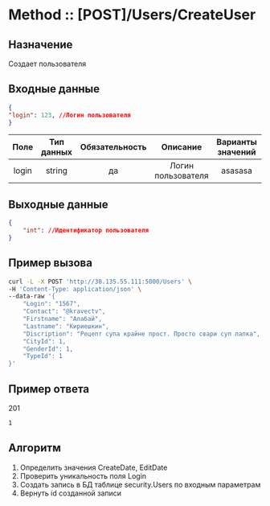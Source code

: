 # Method :: [POST]/Users/CreateUser

## Назначение

Создает пользователя

## Входные данные

```json
{
"login": 123, //Логин пользователя
}
```

|Поле|Тип данных|Обязательность|Описание|Варианты значений|Ограничения|Граничные значения|
|:-------------:|:-------------:|:-------------:|:-------------:|:-------------:|:-------------:|:-------------:|
| login| string | да | Логин пользователя| asasasa| Должно быть уникальным|50 символов|

## Выходные данные
```json
{
	"int": //Идентификатор пользователя
}
```

## Пример вызова

```bash
curl -L -X POST 'http://38.135.55.111:5000/Users' \
-H 'Content-Type: application/json' \
--data-raw '{
    "Login": "1567",
    "Contact": "@kravectv",
    "Firstname": "Алабай",    
    "Lastname": "Кириешкин",
    "Discription": "Рецепт супа крайне прост. Просто свари суп лалка",
    "CityId": 1,
    "GenderId": 1,
    "TypeId": 1
}'
```

## Пример ответа

201

```bash
1
```

## Алгоритм

1. Определить значения CreateDate, EditDate
2. Проверить уникальность поля Login
3. Создать запись в БД таблице security.Users по входным параметрам
4. Вернуть id созданной записи
